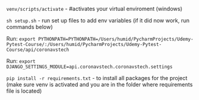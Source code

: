 `venv/scripts/activate` - #activates your virtual enviroment (windows)

`sh setup.sh` - run set up files to add env variables (if it did now work, run commands below) 

Run: `export PYTHONPATH=PYTHONPATH=/Users/humid/PycharmProjects/Udemy-Pytest-Course/:/Users/humid/PycharmProjects/Udemy-Pytest-Course/api/coronavstech`

Run: `export DJANGO_SETTINGS_MODULE=api.coronavstech.coronavstech.settings`


`pip install -r requirements.txt` - to install all packages for the project (make sure venv is activated and you are in the folder where requirements file is located)
